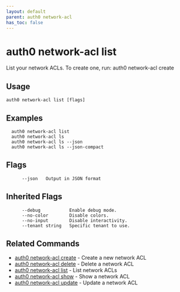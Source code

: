 ```yaml
---
layout: default
parent: auth0 network-acl
has_toc: false
---
```

# auth0 network-acl list

List your network ACLs. To create one, run: auth0 network-acl create

## Usage
```
auth0 network-acl list [flags]
```

## Examples

```
  auth0 network-acl list
  auth0 network-acl ls
  auth0 network-acl ls --json
  auth0 network-acl ls --json-compact
```


## Flags

```
      --json   Output in JSON format
```


## Inherited Flags

```
      --debug           Enable debug mode.
      --no-color        Disable colors.
      --no-input        Disable interactivity.
      --tenant string   Specific tenant to use.
```


## Related Commands

- [auth0 network-acl create](auth0_network-acl_create.md) - Create a new network ACL
- [auth0 network-acl delete](auth0_network-acl_delete.md) - Delete a network ACL
- [auth0 network-acl list](auth0_network-acl_list.md) - List network ACLs
- [auth0 network-acl show](auth0_network-acl_show.md) - Show a network ACL
- [auth0 network-acl update](auth0_network-acl_update.md) - Update a network ACL


